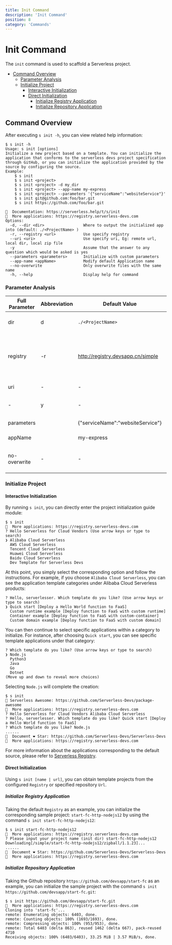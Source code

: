 ```yaml
---
title: Init Command
description: 'Init Command'
position: 8
category: 'Commands'
---
```

# Init Command

The `init` command is used to scaffold a Serverless project.

- [Command Overview](#command-overview)
  - [Parameter Analysis](#parameter-analysis)
  - [Initialize Project](#initialize-project)
    - [Interactive Initialization](#interactive-initialization)
    - [Direct Initialization](#direct-initialization)
      - [Initialize Registry Application](#initialize-registry-application)
      - [Initialize Repository Application](#initialize-repository-application)

## Command Overview

After executing `s init -h`, you can view related help information:

```shell script
$ s init -h
Usage: s init [options]
Initialize a new project based on a template. You can initialize the application that conforms to the serverless devs project specification through GitHub, or you can initialize the application provided by the source by configuring the source.
Example:
    $ s init
    $ s init <project> 
    $ s init <project> -d my_dir
    $ s init <project> --app-name my-express
    $ s init <project> --parameters '{"serviceName":"websiteService"}'
    $ s init git@github.com:foo/bar.git
    $ s init https://github.com/foo/bar.git
    
📖  Documentation: https://serverless.help/t/s/init
🚀  More applications: https://registry.serverless-devs.com
Options:
  -d, --dir <dir>                 Where to output the initialized app into (default: ./<ProjectName> )
  -r, --registry <url>            Use specify registry
  --uri <uri>                     Use specify uri, Eg: remote url, local dir, local zip file
  -y                              Assume that the answer to any question which would be asked is yes
  --parameters <parameters>       Initialize with custom parameters
  --app-name <appName>            Modify default Application name
  --no-overwrite                  Only overwrite files with the same name
  -h, --help                      Display help for command
```

### Parameter Analysis

| Full Parameter | Abbreviation | Default Value | Description |
|-----|-----|-----|-----|
| dir | d | `./<ProjectName>` | Path/directory where the project is initialized |
| registry | -r | <http://registry.devsapp.cn/simple> | Source configuration address, similar to specifying pip source in Python or NPM source in Node.js |
| uri | - | - | Address of a remote or local file |
| - | y | - | Assume yes as the answer to all questions |
| parameters |  | {"serviceName":"websiteService"} | Parameters for initialization |
| appName |  | my-express | Application/project name |
| no-overwrite | - | - | Only overwrite files with the same name, do not delete other files |

### Initialize Project

#### Interactive Initialization

By running `s init`, you can directly enter the project initialization guide module:

```shell script
$ s init
🚀  More applications: https://registry.serverless-devs.com
? Hello Serverless for Cloud Vendors (Use arrow keys or type to search)
❯ Alibaba Cloud Serverless 
  AWS Cloud Serverless 
  Tencent Cloud Serverless 
  Huawei Cloud Serverless 
  Baidu Cloud Serverless 
  Dev Template for Serverless Devs 
```

At this point, you simply select the corresponding option and follow the instructions. For example, if you choose `Alibaba Cloud Serverless`, you can see the application template categories under Alibaba Cloud Serverless products:

```shell script
? Hello, serverlesser. Which template do you like? (Use arrow keys or type to search)
❯ Quick start [Deploy a Hello World function to FaaS] 
  Custom runtime example [Deploy function to FaaS with custom runtime] 
  Container example [Deploy function to FaaS with custom-container] 
  Custom domain example [Deploy function to FaaS with custom domain] 
```

You can then continue to select specific applications within a category to initialize. For instance, after choosing `Quick start`, you can see specific template applications under that category:

```shell script
? Which template do you like? (Use arrow keys or type to search)
❯ Node.js 
  Python3 
  Java 
  Go 
  Dotnet 
(Move up and down to reveal more choices)
```

Selecting `Node.js` will complete the creation:

```shell script
$ s init                                         
🚀 Serverless Awesome: https://github.com/Serverless-Devs/package-awesome
🚀  More applications: https://registry.serverless-devs.com
? Hello Serverless for Cloud Vendors Alibaba Cloud Serverless
? Hello, serverlesser. Which template do you like? Quick start [Deploy a Hello World function to FaaS]
? Which template do you like? Node.js
......
💞  Document ❤ Star: https://github.com/Serverless-Devs/Serverless-Devs
🚀  More applications: https://registry.serverless-devs.com
```

For more information about the applications corresponding to the default source, please refer to [Serverless Registry](https://registry.serverless-devs.com/).

#### Direct Initialization

Using `s init [name | url]`, you can obtain template projects from the configured `Registry` or specified repository `Url`.

##### Initialize Registry Application

Taking the default `Registry` as an example, you can initialize the corresponding sample project: `start-fc-http-nodejs12` by using the command `s init start-fc-http-nodejs12`:

```shell script
$ s init start-fc-http-nodejs12
🚀  More applications: https://registry.serverless-devs.com
? Please input your project name (init dir) start-fc-http-nodejs12
Downloading[/simple/start-fc-http-nodejs12/zipball/1.1.23]...
......
💞  Document ❤ Star: https://github.com/Serverless-Devs/Serverless-Devs
🚀  More applications: https://registry.serverless-devs.com
```

##### Initialize Repository Application

Taking the Github repository `https://github.com/devsapp/start-fc` as an example, you can initialize the sample project with the command `s init https://github.com/devsapp/start-fc.git`:

```shell script
$ s init https://github.com/devsapp/start-fc.git
🚀  More applications: https://registry.serverless-devs.com
Cloning into 'start-fc'...
remote: Enumerating objects: 6403, done.
remote: Counting objects: 100% (1693/1693), done.
remote: Compressing objects: 100% (953/953), done.
remote: Total 6403 (delta 863), reused 1462 (delta 667), pack-reused 4710
Receiving objects: 100% (6403/6403), 33.25 MiB | 3.57 MiB/s, done.
```
